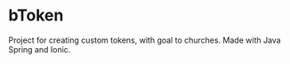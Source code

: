 # bToken
Project for creating custom tokens, with goal to churches. Made with Java Spring and Ionic.
